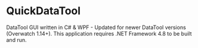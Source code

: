 # QuickDataTool
DataTool GUI written in C# &amp; WPF - Updated for newer DataTool versions (Overwatch 1.14+).
This application requires .NET Framework 4.8 to be built and run.
